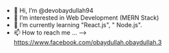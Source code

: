 - 👋 Hi, I’m @devobaydullah94
- 👀 I’m interested in Web Development (MERN Stack)
- 🌱 I’m currently learning "React.js", " Node.js".
- 📫 How to reach me ... --> https://www.facebook.com/obaydullah.obaydullah.3

<!---
devobaydullah94/devobaydullah94 is a ✨ special ✨ repository because its `README.md` (this file) appears on your GitHub profile.
You can click the Preview link to take a look at your changes.
--->
